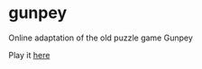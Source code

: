 # gunpey
Online adaptation of the old puzzle game Gunpey

Play it [here](http://t0rtue.github.io/gunpey/)
